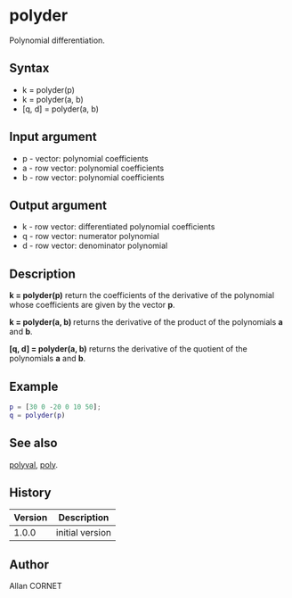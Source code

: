 # polyder

Polynomial differentiation.

## Syntax

- k = polyder(p)
- k = polyder(a, b)
- [q, d] = polyder(a, b)

## Input argument

- p - vector: polynomial coefficients
- a - row vector: polynomial coefficients
- b - row vector: polynomial coefficients

## Output argument

- k - row vector: differentiated polynomial coefficients
- q - row vector: numerator polynomial
- d - row vector: denominator polynomial

## Description

  <p><b>k = polyder(p)</b> return the coefficients of the derivative of the polynomial whose coefficients are given by the vector <b>p</b>.</p>
  <p><b>k = polyder(a, b) </b>  returns the derivative of the product of the polynomials <b>a</b> and <b>b</b>.</p>
  <p><b>[q, d] = polyder(a, b)</b> returns the derivative of the quotient of the polynomials <b>a</b> and <b>b</b>.</p>

## Example

```matlab
p = [30 0 -20 0 10 50];
q = polyder(p)
```

## See also

[polyval](polyval.md), [poly](poly.md).

## History

| Version | Description     |
| ------- | --------------- |
| 1.0.0   | initial version |

## Author

Allan CORNET
